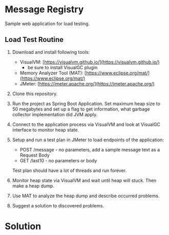 # Message Registry

Sample web application for load testing.

## Load Test Routine
1. Download and install following tools:
    - VisualVM: [https://visualvm.github.io/](https://visualvm.github.io/)
        - be sure to install VisualGC plugin
    - Memory Analyzer Tool (MAT): [https://www.eclipse.org/mat/](https://www.eclipse.org/mat/)
    - JMeter: [https://jmeter.apache.org/](https://jmeter.apache.org/)
    
1. Clone this repository.

1. Run the project as Spring Boot Application.
Set maximum heap size to 50 megabytes 
and set up a flag to get information,
what garbage collector implementation did JVM apply.

1. Connect to the application process via VisualVM 
and look at VisualGC interface to monitor heap state.

1. Setup and run a test plan in JMeter to load endpoints of the application:
   - POST /message - no parameters, add a sample message text as a Request Body
   - GET /last10 - no parameters or body
    
   Test plan should have a lot of threads and run forever.
   
1. Monitor heap state via VisualVM and wait until heap will stuck. Then make a heap dump.

1. Use MAT to analyze the heap dump and describe occurred problems.

1. Suggest a solution to discovered problems.

# Solution

